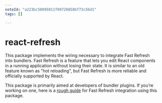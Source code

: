 ```yaml
---
noteId: "a223bc50095011f09720858bf73c56d1"
tags: []

---
```


# react-refresh

This package implements the wiring necessary to integrate Fast Refresh into bundlers. Fast Refresh is a feature that lets you edit React components in a running application without losing their state. It is similar to an old feature known as "hot reloading", but Fast Refresh is more reliable and officially supported by React.

This package is primarily aimed at developers of bundler plugins. If you’re working on one, here is a [rough guide](https://github.com/facebook/react/issues/16604#issuecomment-528663101) for Fast Refresh integration using this package.
